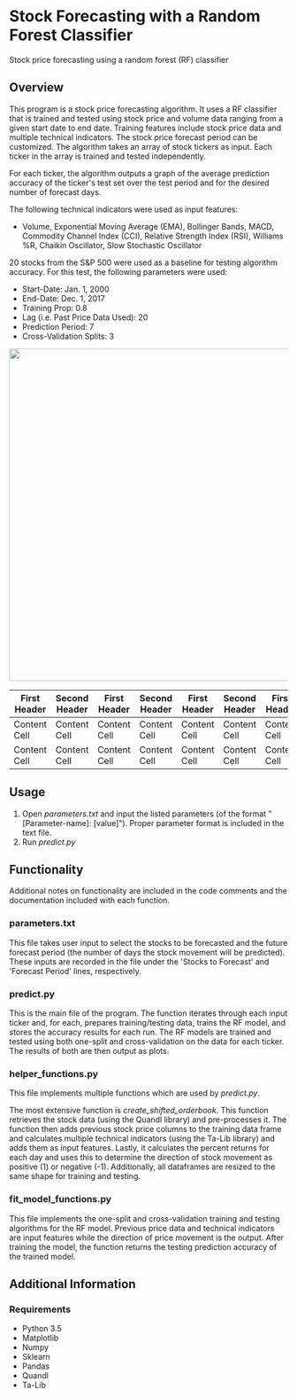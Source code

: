 # Stock Forecasting with a Random Forest Classifier
Stock price forecasting using a random forest (RF) classifier

## Overview
This program is a stock price forecasting algorithm. It uses a RF classifier that is trained and tested using stock price and volume data ranging from a given start date to end date. Training features include stock price data and multiple technical indicators. The stock price forecast period can be customized. The algorithm takes an array of stock tickers as input. Each ticker in the array is trained and tested independently.

For each ticker, the algorithm outputs a graph of the average prediction accuracy of the ticker's test set over the test period and for the desired number of forecast days.

The following technical indicators were used as input features: 
* Volume, Exponential Moving Average (EMA), Bollinger Bands, MACD, Commodity Channel Index (CCI), Relative Strength Index (RSI), Williams %R, Chaikin Oscillator, Slow Stochastic Oscillator

20 stocks from the S&P 500 were used as a baseline for testing algorithm accuracy. For this test, the following parameters were used:
* Start-Date: Jan. 1, 2000
* End-Date: Dec. 1, 2017
* Training Prop: 0.8
* Lag (i.e. Past Price Data Used): 20
* Prediction Period: 7
* Cross-Validation Splits: 3

<img src="https://github.com/Bryanlee99/Stock_Forecasting_RF/blob/master/Images/SP500_10_Stock_Test.PNG" width="600">

| First Header  | Second Header | First Header  | Second Header |  First Header | Second Header |  First Header | Second Header |  
| ------------- | ------------- | ------------- | ------------- | ------------- | ------------- | ------------- | ------------- |
| Content Cell  | Content Cell  | Content Cell  | Content Cell  | Content Cell  | Content Cell  | Content Cell  | Content Cell  | 
| Content Cell  | Content Cell  | Content Cell  | Content Cell  | Content Cell  | Content Cell  | Content Cell  | Content Cell  |

## Usage
1. Open *parameters.txt* and input the listed parameters (of the format "[Parameter-name]: [value]"). Proper parameter format is included in the text file. 
2. Run *predict.py*

## Functionality
Additional notes on functionality are included in the code comments and the documentation included with each function. 

### parameters.txt
This file takes user input to select the stocks to be forecasted and the future forecast period (the number of days the stock movement will be predicted). These inputs are recorded in the file under the 'Stocks to Forecast' and 'Forecast Period' lines, respectively.

### predict.py
This is the main file of the program. The function iterates through each input ticker and, for each, prepares training/testing data, trains the RF model, and stores the accuracy results for each run. The RF models are trained and tested using both one-split and cross-validation on the data for each ticker. The results of both are then output as plots.

### helper_functions.py
This file implements multiple functions which are used by *predict.py*. 

The most extensive function is *create_shifted_orderbook*. This function retrieves the stock data (using the Quandl library) and pre-processes it. The function then adds previous stock price columns to the training data frame and calculates multiple technical indicators (using the Ta-Lib library) and adds them as input features. Lastly, it calculates the percent returns for each day and uses this to determine the direction of stock movement as positive (1) or negative (-1). Additionally, all dataframes are resized to the same shape for training and testing.

### fit\_model_functions.py
This file implements the one-split and cross-validation training and testing algorithms for the RF model. Previous price data and technical indicators are input features while the direction of price movement is the output. After training the model, the function returns the testing prediction accuracy of the trained model.

## Additional Information
### Requirements
* Python 3.5
* Matplotlib
* Numpy
* Sklearn
* Pandas
* Quandl
* Ta-Lib
